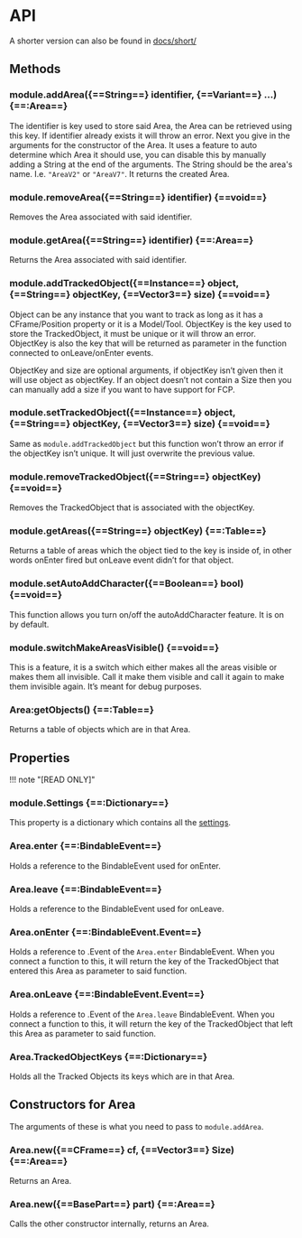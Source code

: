 # API

A shorter version can also be found in [docs/short/](https://github.com/VerdommeMan/OT-AM/tree/master/docs/short)

## Methods

### module.addArea({==String==} identifier, {==Variant==} ...) {==:Area==}
The identifier is key used to store said Area, the Area can be retrieved using this key. If identifier already exists it will throw an error. Next you give in the arguments for the constructor of the Area. It uses a feature to auto determine which Area it should use, you can disable this by manually adding a String at the end of the arguments. The String should be the area's name. I.e. `"AreaV2"` or `"AreaV7"`. It returns the created Area.

### module.removeArea({==String==} identifier) {==void==}
Removes the Area associated with said identifier.

### module.getArea({==String==} identifier) {==:Area==}
Returns the Area associated with said identifier.

### module.addTrackedObject({==Instance==} object, {==String==} objectKey, {==Vector3==} size) {==void==}
Object can be any instance that you want to track as long as it has a CFrame/Position property or it is a Model/Tool. ObjectKey is the key used to store the TrackedObject, it must be unique or it will throw an error. ObjectKey is also the key that will be returned as parameter in the function connected to onLeave/onEnter events.

ObjectKey and size are optional arguments, if objectKey isn’t given then it will use object as objectKey. If an object doesn’t not contain a Size then you can manually add a size if you want to have support for FCP.

### module.setTrackedObject({==Instance==} object, {==String==} objectKey, {==Vector3==} size) {==void==}
Same as `module.addTrackedObject` but this function won’t throw an error if the objectKey isn’t unique. It will just overwrite the previous value.

### module.removeTrackedObject({==String==} objectKey) {==void==}
Removes the TrackedObject that is associated with the objectKey.

### module.getAreas({==String==} objectKey) {==:Table<Area>==}
Returns a table of areas which the object tied to the key is inside of, in other words onEnter fired but onLeave event didn’t for that object.

### module.setAutoAddCharacter({==Boolean==} bool) {==void==}
This function allows you turn on/off the autoAddCharacter feature. It is on by default.

### module.switchMakeAreasVisible() {==void==}
This is a feature, it is a switch which either makes all the areas visible or makes them all invisible. Call it make them visible and call it again to make them invisible again. It’s meant for debug purposes.

### Area:getObjects() {==:Table<Objects>==}
Returns a table of objects which are in that Area.


## Properties 

!!! note "\[READ ONLY\]"

### module.Settings {==:Dictionary==}
This property is a dictionary which contains all the [settings](settings.md).

### Area.enter {==:BindableEvent==}
Holds a reference to the BindableEvent used for onEnter.

### Area.leave {==:BindableEvent==}
Holds a reference to the BindableEvent used for onLeave.

### Area.onEnter {==:BindableEvent.Event==}
Holds a reference to .Event of the `Area.enter` BindableEvent. When you connect a function to this, it will return the key of the TrackedObject that entered this Area as parameter to said function.

### Area.onLeave {==:BindableEvent.Event==}
Holds a reference to .Event of the `Area.leave` BindableEvent. When you connect a function to this, it will return the key of the TrackedObject that left this Area as parameter to said function.

### Area.TrackedObjectKeys {==:Dictionary==}
Holds all the Tracked Objects its keys which are in that Area.


## Constructors for Area
The arguments of these is what you need to pass to `module.addArea`.

### Area.new({==CFrame==} cf, {==Vector3==} Size) {==:Area==}
Returns an Area.

### Area.new({==BasePart==} part) {==:Area==}
Calls the other constructor internally, returns an Area.

<script>
document.addEventListener('DOMContentLoaded', init);
function init(){
    document.querySelectorAll("[data-md-component='toc'] li a").forEach( link =>{
        link.innerHTML = link.innerHTML.match(/\s*([^\s\()]+)/)[1]
    });
}
</script>